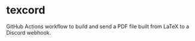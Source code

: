# texcord
GitHub Actions workflow to build and send a PDF file built from LaTeX to a Discord webhook.
